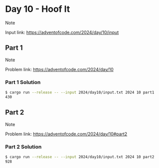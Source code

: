 # Day 10 - Hoof It

> [!NOTE]
> Input link: <https://adventofcode.com/2024/day/10/input>

## Part 1

> [!NOTE]
> Problem link: <https://adventofcode.com/2024/day/10>

### Part 1 Solution

```bash
$ cargo run --release -- --input 2024/day10/input.txt 2024 10 part1
430
```

## Part 2

> [!NOTE]
> Problem link: <https://adventofcode.com/2024/day/10#part2>

### Part 2 Solution

```bash
$ cargo run --release -- --input 2024/day10/input.txt 2024 10 part2
928
```
